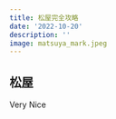 ```yaml
---
title: 松屋完全攻略
date: '2022-10-20'
description: ''
image: matsuya_mark.jpeg
---
```


## 松屋

Very Nice

